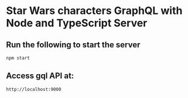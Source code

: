 # Star Wars characters GraphQL with Node and TypeScript Server

## Run the following to start the server
```
npm start
```

## Access gql API at:
```
http://localhost:9000
```
